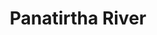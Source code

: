 ---
title: "Panatirtha River"
title_bn: "পানাতীর্থ নদী"
description: "It started from kalikapur of the Jadukata River in Sunamganj and passed Rajpara, Konahat, Chatal Beel, Isabpur, Sotis, Suyala, Madhabpur and falls in the river Baulai in Fajilpur."
---